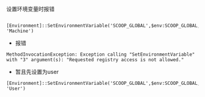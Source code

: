设置环境变量时报错
```pwsh 

[Environment]::SetEnvironmentVariable('SCOOP_GLOBAL',$env:SCOOP_GLOBAL, 'Machine')

```


- 报错
```
MethodInvocationException: Exception calling "SetEnvironmentVariable" with "3" argument(s): "Requested registry access is not allowed."
```

- 暂且先设置为user
```
[Environment]::SetEnvironmentVariable('SCOOP_GLOBAL',$env:SCOOP_GLOBAL, 'User')

```